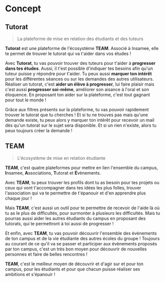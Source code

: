 # Concept

## Tutorat

> La plateforme de mise en relation des étudiants et des tuteurs

**Tutorat** est une plateforme de l'écosystème **TEAM**. Associé à Insamee, elle te permet de trouver le tutorat qui va t'aider dans vos études !

Avec **Tutorat**, tu vas pouvoir trouver des tuteurs pour t'aider à **progresser dans tes études**. Aussi, il t'est possible d'indiquer tes besoins afin qu'un tuteur puisse y répondre pour t'aider. Tu peux aussi **marquer ton intérêt** pour les différentes séances ou sur les demandes des autres utilisateurs. Réaliser un tutorat, c'est **aider un élève à progresser**, lui faire plaisir mais c'est aussi **progresser soi-même**, améliorer son aisance à l'oral et son éloquence. En proposant ton aider sur la plateforme, c'est tout gagnant pour tout le monde !

Grâce aux filtres présents sur la plateforme, tu vas pouvoir rapidement trouver le tutorat que tu cherches ! Et si tu ne trouves pas mais qu'une demande existe, tu peux alors y marquer ton intérêt pour recevoir un mail dès qu'un tutorat sur le sujet sera disponible. Et si un rien n'existe, alors tu peux toujours créer la demande !

## TEAM

> L'écosystème de mise en relation étudiante

**TEAM**, c'est quatre plateformes pour mettre en lien l'ensemble du campus, **I**nsamee, **A**ssociations, **T**utorat et **É**vènements.

Avec **TEAM**, tu peux trouver les profils dont tu as besoin pour tes projets ou ceux qui vont t'accompagner dans tes idées les plus folles, trouver l'association qui va te permettre de t'épanouir et d'en apprendre plus chaque jour !

Mais **TEAM**, c'est aussi un outil pour te permettre de recevoir de l'aide là où tu as le plus de difficultés, pour surmonter à plusieurs les difficultés. Mais tu pourras aussi aider les autres étudiants du campus en proposant des tutorats, qui te permettront à toi aussi de progresser !

Et enfin, avec **TEAM**, tu vas pouvoir découvrir l'ensemble des évènements de ton campus et de la vie étudiante des autres écoles du groupe ! Toujours au courant de ce qu'il va se passer et participer aux évènements proposés par ton campus, c'est un très bon moyen pour découvrir de nouvelles personnes et faire de belles rencontres !

**TEAM**, c'est le meilleur moyen de découvrir et d'agir sur et pour ton campus, pour les étudiants et pour que chacun puisse réaliser ses ambitions et s'épanouir !
